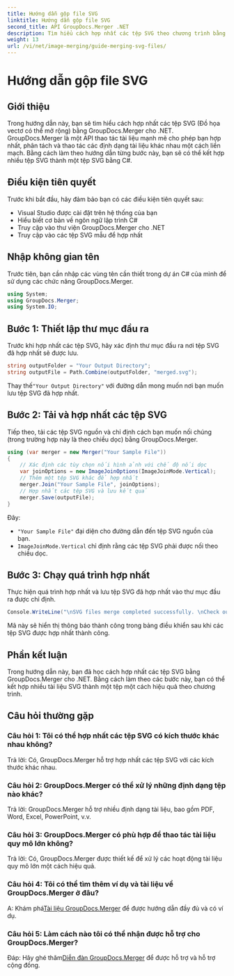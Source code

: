 ```yaml
---
title: Hướng dẫn gộp file SVG
linktitle: Hướng dẫn gộp file SVG
second_title: API GroupDocs.Merger .NET
description: Tìm hiểu cách hợp nhất các tệp SVG theo chương trình bằng GroupDocs.Merger cho .NET. Kết hợp nhiều tài liệu SVG một cách dễ dàng.
weight: 13
url: /vi/net/image-merging/guide-merging-svg-files/
---
```


# Hướng dẫn gộp file SVG

## Giới thiệu
Trong hướng dẫn này, bạn sẽ tìm hiểu cách hợp nhất các tệp SVG (Đồ họa vectơ có thể mở rộng) bằng GroupDocs.Merger cho .NET. GroupDocs.Merger là một API thao tác tài liệu mạnh mẽ cho phép bạn hợp nhất, phân tách và thao tác các định dạng tài liệu khác nhau một cách liền mạch. Bằng cách làm theo hướng dẫn từng bước này, bạn sẽ có thể kết hợp nhiều tệp SVG thành một tệp SVG bằng C#.

## Điều kiện tiên quyết

Trước khi bắt đầu, hãy đảm bảo bạn có các điều kiện tiên quyết sau:

- Visual Studio được cài đặt trên hệ thống của bạn
- Hiểu biết cơ bản về ngôn ngữ lập trình C#
- Truy cập vào thư viện GroupDocs.Merger cho .NET
- Truy cập vào các tệp SVG mẫu để hợp nhất

## Nhập không gian tên

Trước tiên, bạn cần nhập các vùng tên cần thiết trong dự án C# của mình để sử dụng các chức năng GroupDocs.Merger.

```csharp
using System; 
using GroupDocs.Merger;
using System.IO;
```

## Bước 1: Thiết lập thư mục đầu ra

Trước khi hợp nhất các tệp SVG, hãy xác định thư mục đầu ra nơi tệp SVG đã hợp nhất sẽ được lưu.

```csharp
string outputFolder = "Your Output Directory";
string outputFile = Path.Combine(outputFolder, "merged.svg");
```

 Thay thế`"Your Output Directory"` với đường dẫn mong muốn nơi bạn muốn lưu tệp SVG đã hợp nhất.

## Bước 2: Tải và hợp nhất các tệp SVG

Tiếp theo, tải các tệp SVG nguồn và chỉ định cách bạn muốn nối chúng (trong trường hợp này là theo chiều dọc) bằng GroupDocs.Merger.

```csharp
using (var merger = new Merger("Your Sample File"))
{
    // Xác định các tùy chọn nối hình ảnh với chế độ nối dọc
    var joinOptions = new ImageJoinOptions(ImageJoinMode.Vertical);
    // Thêm một tệp SVG khác để hợp nhất
    merger.Join("Your Sample File", joinOptions);
    // Hợp nhất các tệp SVG và lưu kết quả
    merger.Save(outputFile);
}
```

Đây:
- `"Your Sample File"` đại diện cho đường dẫn đến tệp SVG nguồn của bạn.
- `ImageJoinMode.Vertical` chỉ định rằng các tệp SVG phải được nối theo chiều dọc.

## Bước 3: Chạy quá trình hợp nhất

Thực hiện quá trình hợp nhất và lưu tệp SVG đã hợp nhất vào thư mục đầu ra được chỉ định.

```csharp
Console.WriteLine("\nSVG files merge completed successfully. \nCheck output in {0}", outputFolder);
```

Mã này sẽ hiển thị thông báo thành công trong bảng điều khiển sau khi các tệp SVG được hợp nhất thành công.

## Phần kết luận

Trong hướng dẫn này, bạn đã học cách hợp nhất các tệp SVG bằng GroupDocs.Merger cho .NET. Bằng cách làm theo các bước này, bạn có thể kết hợp nhiều tài liệu SVG thành một tệp một cách hiệu quả theo chương trình.

## Câu hỏi thường gặp

### Câu hỏi 1: Tôi có thể hợp nhất các tệp SVG có kích thước khác nhau không?

Trả lời: Có, GroupDocs.Merger hỗ trợ hợp nhất các tệp SVG với các kích thước khác nhau.

### Câu hỏi 2: GroupDocs.Merger có thể xử lý những định dạng tệp nào khác?

Trả lời: GroupDocs.Merger hỗ trợ nhiều định dạng tài liệu, bao gồm PDF, Word, Excel, PowerPoint, v.v.

### Câu hỏi 3: GroupDocs.Merger có phù hợp để thao tác tài liệu quy mô lớn không?

Trả lời: Có, GroupDocs.Merger được thiết kế để xử lý các hoạt động tài liệu quy mô lớn một cách hiệu quả.

### Câu hỏi 4: Tôi có thể tìm thêm ví dụ và tài liệu về GroupDocs.Merger ở đâu?

 A: Khám phá[Tài liệu GroupDocs.Merger](https://tutorials.groupdocs.com/merger/net/) để được hướng dẫn đầy đủ và có ví dụ.

### Câu hỏi 5: Làm cách nào tôi có thể nhận được hỗ trợ cho GroupDocs.Merger?

 Đáp: Hãy ghé thăm[Diễn đàn GroupDocs.Merger](https://forum.groupdocs.com/c/merger/32) để được hỗ trợ và hỗ trợ cộng đồng.